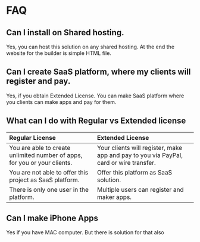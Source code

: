 # FAQ

## Can I install on Shared hosting.

Yes, you can host this solution on any shared hosting. At the end the website for the builder is simple HTML file.

## Can I create SaaS platform, where my clients will register and pay.

Yes, if you obtain Extended License. You can make SaaS platform where you clients can make apps and pay for them.

## What can I do with Regular vs Extended license

| Regular License | Extended License |
| :--- | :--- |
| You are able to create unlimited number of apps, for you or your clients. | Your clients will register, make app and pay to you via PayPal, card or wire transfer. |
| You are not able to offer this project as SaaS platform. | Offer this platform as SaaS solution. |
| There is only one user in the platform. | Multiple users can register and maker apps. |



## Can I make iPhone Apps

Yes if you have MAC computer.  But there is solution for that also



